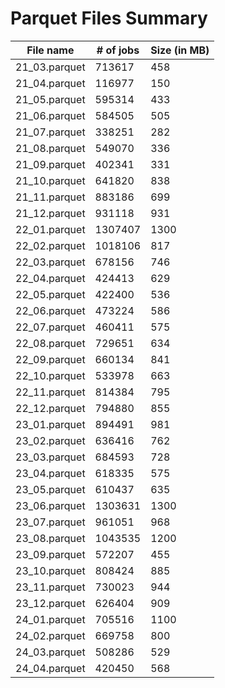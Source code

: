 # Parquet Files Summary

|File name|# of jobs|Size (in MB)|
|---------|---------|------------|
|21_03.parquet|713617|458|
|21_04.parquet|116977|150|
|21_05.parquet|595314|433|
|21_06.parquet|584505|505|
|21_07.parquet|338251|282|
|21_08.parquet|549070|336|
|21_09.parquet|402341|331|
|21_10.parquet|641820|838|
|21_11.parquet|883186|699|
|21_12.parquet|931118|931|
|22_01.parquet|1307407|1300|
|22_02.parquet|1018106|817|
|22_03.parquet|678156|746|
|22_04.parquet|424413|629|
|22_05.parquet|422400|536|
|22_06.parquet|473224|586|
|22_07.parquet|460411|575|
|22_08.parquet|729651|634|
|22_09.parquet|660134|841|
|22_10.parquet|533978|663|
|22_11.parquet|814384|795|
|22_12.parquet|794880|855|
|23_01.parquet|894491|981|
|23_02.parquet|636416|762|
|23_03.parquet|684593|728|
|23_04.parquet|618335|575|
|23_05.parquet|610437|635|
|23_06.parquet|1303631|1300|
|23_07.parquet|961051|968|
|23_08.parquet|1043535|1200|
|23_09.parquet|572207|455|
|23_10.parquet|808424|885|
|23_11.parquet|730023|944|
|23_12.parquet|626404|909|
|24_01.parquet|705516|1100|
|24_02.parquet|669758|800|
|24_03.parquet|508286|529|
|24_04.parquet|420450|568|